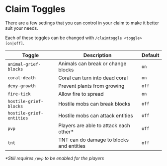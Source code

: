 # Claim Toggles

There are a few settings that you can control in your claim to make it
better suit your needs.

Each of these toggles can be changed with `/claimtoggle <toggle> [on|off]`.

| Toggle                   | Description                               | Default |
| ------------------------ | ----------------------------------------- | ------- |
| `animal-grief-blocks`    | Animals can break or change blocks        | `on`    |
| `coral-death`            | Coral can turn into dead coral            | `on`    |
| `deny-growth`            | Prevent plants from growing               | `off`   |
| `fire-tick`              | Allow fire to spread                      | `on`    |
| `hostile-grief-blocks`   | Hostile mobs can break blocks             | `off`   |
| `hostile-grief-entities` | Hostile mobs can attack entities          | `off`   |
| `pvp`                    | Players are able to attack each other*    | `off`   |
| `tnt`                    | TNT can do damage to blocks and entities  | `off`   |

_*Still requires `/pvp` to be enabled for the players_
